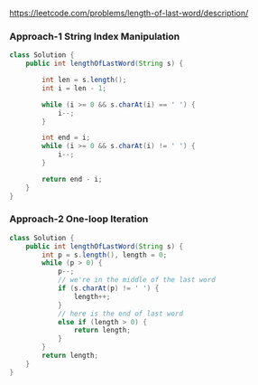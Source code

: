https://leetcode.com/problems/length-of-last-word/description/

### Approach-1 String Index Manipulation

```java
class Solution {
    public int lengthOfLastWord(String s) {

        int len = s.length();
        int i = len - 1;

        while (i >= 0 && s.charAt(i) == ' ') {
            i--;
        }

        int end = i;
        while (i >= 0 && s.charAt(i) != ' ') {
            i--;
        }

        return end - i;
    }
}
```

### Approach-2 One-loop Iteration

```java
class Solution {
    public int lengthOfLastWord(String s) {
        int p = s.length(), length = 0;
        while (p > 0) {
            p--;
            // we're in the middle of the last word
            if (s.charAt(p) != ' ') {
                length++;
            }
            // here is the end of last word
            else if (length > 0) {
                return length;
            }
        }
        return length;
    }
}
```